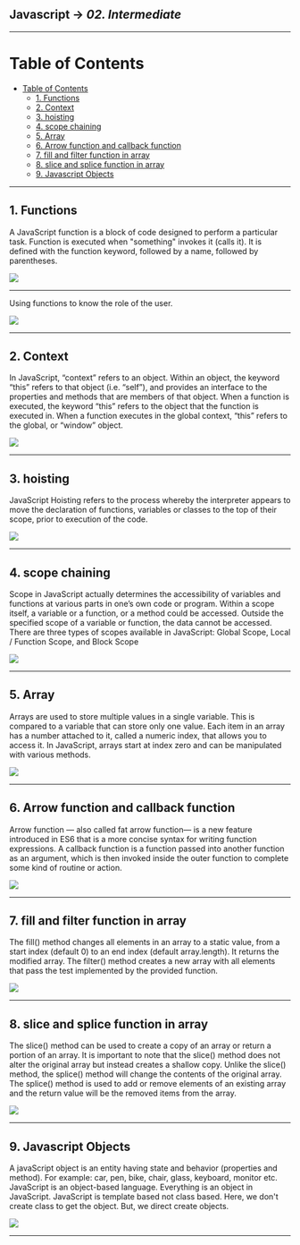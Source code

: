 ## Javascript -> <em>02. Intermediate</em> 

<hr/>

# Table of Contents
- [Table of Contents](#table-of-contents)
  - [1. Functions](#1-functions)
  - [2. Context](#2-context)
  - [3. hoisting](#3-hoisting)
  - [4. scope chaining](#4-scope-chaining)
  - [5. Array](#5-array)
  - [6. Arrow function and callback function](#6-arrow-function-and-callback-function)
  - [7. fill and filter function in array](#7-fill-and-filter-function-in-array)
  - [8. slice and splice function in array](#8-slice-and-splice-function-in-array)
  - [9. Javascript Objects](#9-javascript-objects)

<hr/>

## 1. Functions

A JavaScript function is a block of code designed to perform a particular task. Function is executed when "something" invokes it (calls it). It is defined with the function keyword, followed by a name, followed by parentheses.

![](./00.%20Output/01.%20functions.png)

<hr/>

Using functions to know the role of the user.

![](00.%20Output/02.%20UserRoleFunctions.png)

<hr/>

## 2. Context

In JavaScript, “context” refers to an object. Within an object, the keyword “this” refers to that object (i.e. “self”), and provides an interface to the properties and methods that are members of that object. When a function is executed, the keyword “this” refers to the object that the function is executed in.
When a function executes in the global context, “this” refers to the global, or “window” object.

![](./00.%20Output/03.%20jsContext.png)

<hr/>

## 3. hoisting

JavaScript Hoisting refers to the process whereby the interpreter appears to move the declaration of functions, variables or classes to the top of their scope, prior to execution of the code.

![](./00.%20Output/04.%20hoisting.png)

<hr/>

## 4. scope chaining

Scope in JavaScript actually determines the accessibility of variables and functions at various parts in one’s own code or program. Within a scope itself, a variable or a function, or a method could be accessed. Outside the specified scope of a variable or function, the data cannot be accessed.
There are three types of scopes available in JavaScript: Global Scope, Local / Function Scope, and Block Scope

![](./00.%20Output/05.%20scopeChaining.png)

<hr/>

## 5. Array

Arrays are used to store multiple values in a single variable. This is compared to a variable that can store only one value. Each item in an array has a number attached to it, called a numeric index, that allows you to access it. In JavaScript, arrays start at index zero and can be manipulated with various methods.

![](./00.%20Output/06.%20array.png)

<hr/>

## 6. Arrow function and callback function

Arrow function — also called fat arrow function— is a new feature introduced in ES6 that is a more concise syntax for writing function expressions. A callback function is a function passed into another function as an argument, which is then invoked inside the outer function to complete some kind of routine or action.

![](./00.%20Output/07.%20arrow_callback.png)

<hr/>

## 7. fill and filter function in array

The fill() method changes all elements in an array to a static value, from a start index (default 0) to an end index (default array.length). It returns the modified array. The filter() method creates a new array with all elements that pass the test implemented by the provided function.

![](./00.%20Output/08.%20fill_filter.png)

<hr/>

## 8. slice and splice function in array

The slice() method can be used to create a copy of an array or return a portion of an array. It is important to note that the slice() method does not alter the original array but instead creates a shallow copy.
Unlike the slice() method, the splice() method will change the contents of the original array. The splice() method is used to add or remove elements of an existing array and the return value will be the removed items from the array.

![](./00.%20Output/09.%20slice_splice.png)

<hr/>

## 9. Javascript Objects

A javaScript object is an entity having state and behavior (properties and method). For example: car, pen, bike, chair, glass, keyboard, monitor etc.
JavaScript is an object-based language. Everything is an object in JavaScript.
JavaScript is template based not class based. Here, we don't create class to get the object. But, we direct create objects.

![](./00.%20Output/10.%20Objects.png)

<hr/>